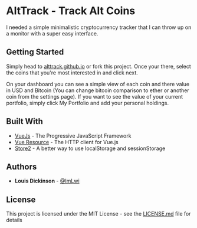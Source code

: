 # AltTrack - Track Alt Coins

I needed a simple minimalistic cryptocurrency tracker that I can throw up on a monitor with a super easy interface.

## Getting Started

Simply head to [alttrack.github.io](https://alttrack.github.io/) or fork this project. Once your there, select the coins that you're most interested in and click next.

On your dashboard you can see a simple view of each coin and there value in USD and Bitcoin (You can change bitcoin comparison to ether or another coin from the settings page). If you want to see the value of your current portfolio, simply click My Portfolio and add your personal holdings.

## Built With

* [VueJs](vuejs.org) - The Progressive JavaScript Framework
* [Vue Resource](https://github.com/pagekit/vue-resource) - The HTTP client for Vue.js
* [Store2](https://github.com/nbubna/store) - A better way to use localStorage and sessionStorage

## Authors

* **Louis Dickinson** - [@ImLwi](https://twitter.com/imlwi)

## License

This project is licensed under the MIT License - see the [LICENSE.md](LICENSE.md) file for details
